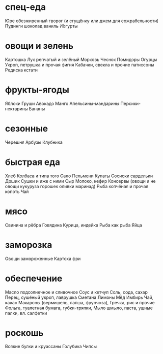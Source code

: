 # спец-еда
Юре обезжиренный творог (и сгущёнку или джем для сожрабельности)
Пудинги шоколад ваниль
И́огурты

# овощи и зелень
Картошка
Лук репчатый и зелёный
Морковь
Чеснок
Помидоры
Огурцы
Укроп, петрушка и прочая фигня
Кабачки, свекла и прочие патиссоны
Редиска кстати 

# фрукты-ягоды
Яблоки
Груши
Авокадо
Манго
Апельсины-мандарины
Персики-нектарины
Бананы

# сезонные
Черешня
Арбузы
Клубника

# быстрая еда
Хлеб
Колбаса и типа того
Сало
Пельмени
Купаты
Сосиски сардельки
Дошик
Сушки и иже с ними
Сыр
Молоко, кефир
Консервы (овощи и не овощи кукуруза горошек оливки маринад)
Рыба копчёная и прочая копоть
Чай

# мясо
Свинина и рёбра 
Говядина
Курица, индейка
Рыба как рыба
Яйца

# заморозка
Овощи замороженные 
Картоха фри

# обеспечение
Масло подсолнечное и сливочное
Соус и кетчуп
Соль, сода, сахар
Перец, сушёный укроп, лаврушка
Сметана
Лимоны
Мёд
Имбирь
Чай, какао
Макароны (вермишель, лапша, фрунчоза), Гречка, рис и прочие
Фольга, туалетная бумага, губки-тряпки, Мыло шмыло, паста, ушные палки, вл. салфетки 

# роскошь
Всякие булки и круассаны
Голубика
Чипсы

